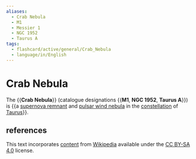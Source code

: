 ```yaml
---
aliases:
  - Crab Nebula
  - M1
  - Messier 1
  - NGC 1952
  - Taurus A
tags:
  - flashcard/active/general/Crab_Nebula
  - language/in/English
---
```


# Crab Nebula

The {{__Crab Nebula__}} (catalogue designations {{__M1__, __NGC 1952__, __Taurus A__}}) is {{a [supernova remnant](supernova%20remnant.md) and [pulsar wind nebula](pulsar%20wind%20nebula.md) in the [constellation](constellation.md) of [Taurus](Taurus%20(constellation).md)}}. <!--SR:!2024-10-09,53,310!2024-10-31,39,190!2024-10-29,45,210-->

## references

This text incorporates [content](https://en.wikipedia.org/wiki/Crab_Nebula) from [Wikipedia](Wikipedia.md) available under the [CC BY-SA 4.0](https://creativecommons.org/licenses/by-sa/4.0/) license.
